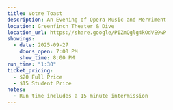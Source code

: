 ```yaml
---
title: Votre Toast
description: An Evening of Opera Music and Merriment
location: Greenfinch Theater & Dive
location_url: https://share.google/PIZmQglg4kOdVE9wP
showings:
  - date: 2025-09-27
    doors_open: 7:00 PM
    show_time: 8:00 PM
run_time: "1:30"
ticket_pricing:
  - $20 Full Price
  - $15 Student Price
notes:
  - Run time includes a 15 minute intermission
---
```

